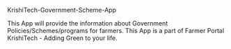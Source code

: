 KrishiTech-Government-Scheme-App

This App will provide the information about Government Policies/Schemes/programs for farmers. This App is a part of Farmer Portal KrishiTech - Adding Green to your life.

